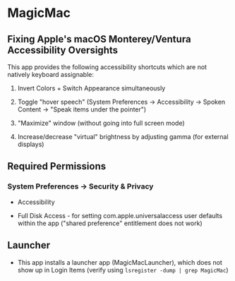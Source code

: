 # MagicMac

## Fixing Apple's macOS Monterey/Ventura Accessibility Oversights

This app provides the following accessibility shortcuts which are not natively keyboard assignable:

1. Invert Colors + Switch Appearance simultaneously

2. Toggle "hover speech" (System Preferences -> Accessibility -> Spoken Content -> "Speak items under the pointer")

3. "Maximize" window (without going into full screen mode)

4. Increase/decrease "virtual" brightness by adjusting gamma (for external displays)

## Required Permissions

### System Preferences -> Security & Privacy

- Accessibility

- Full Disk Access - for setting com.apple.universalaccess user defaults within the app ("shared preference" entitlement does not work)

## Launcher

- This app installs a launcher app (MagicMacLauncher), which does not show up in Login Items (verify using `lsregister -dump | grep MagicMac`)
